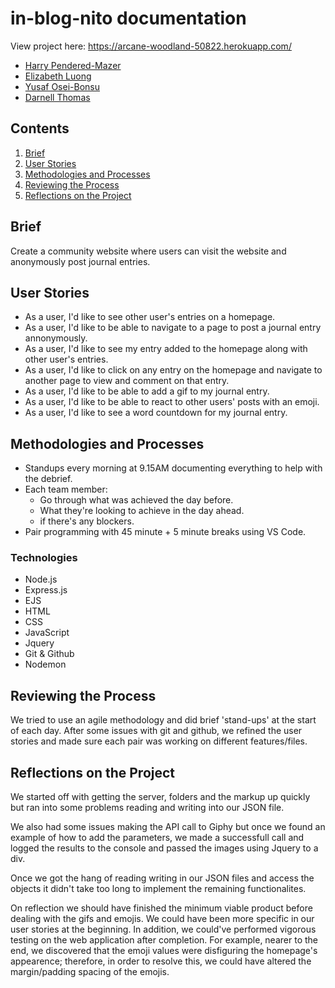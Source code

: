 # in-blog-nito documentation
View project here: https://arcane-woodland-50822.herokuapp.com/

- [Harry Pendered-Mazer](https://github.com/harry-pm)  
- [Elizabeth Luong](https://github.com/elizabethluong/)
- [Yusaf Osei-Bonsu](https://github.com/YusafOsei-Bonsu)
- [Darnell Thomas](https://github.com/Darnell23)

## Contents

1. [Brief](#brief)
2. [User Stories](#user-stories)
3. [Methodologies and Processes](#methodologies-and-processes)
4. [Reviewing the Process](#reviewing-the-process)
5. [Reflections on the Project](#reflections-on-the-project)

## Brief

Create a community website where users can visit the website and anonymously post journal entries.

## User Stories

- As a user, I'd like to see other user's entries on a homepage.
- As a user, I'd like to be able to navigate to a page to post a journal entry annonymously.
- As a user, I'd like to see my entry added to the homepage along with other user's entries.
- As a user, I'd like to click on any entry on the homepage and navigate to another page to view and comment on that entry.
- As a user, I'd like to be able to add a gif to my journal entry.
- As a user, I'd like to be able to react to other users' posts with an emoji.
- As a user, I'd like to see a word countdown for my journal entry.

## Methodologies and Processes

- Standups every morning at 9.15AM documenting everything to help with the debrief.
- Each team member:
  - Go through what was achieved the day before.
  - What they're looking to achieve in the day ahead.
  - if there's any blockers.
- Pair programming with 45 minute + 5 minute breaks using VS Code.

### Technologies

- Node.js
- Express.js
- EJS
- HTML
- CSS
- JavaScript
- Jquery
- Git & Github
- Nodemon

## Reviewing the Process

We tried to use an agile methodology and did brief 'stand-ups' at the start of each day.
After some issues with git and github, we refined the user stories and made sure each pair was working on different features/files.

## Reflections on the Project

We started off with getting the server, folders and the markup up quickly but ran into some problems reading and writing into our JSON file.

We also had some issues making the API call to Giphy but once we found an example of how to add the parameters, we made a successfull call and logged the results to the console and passed the images using Jquery to a div.

Once we got the hang of reading writing in our JSON files and access the objects it didn't take too long to implement the remaining functionalites.

On reflection we should have finished the minimum viable product before dealing with the gifs and emojis.
We could have been more specific in our user stories at the beginning. In addition, we could've performed
vigorous testing on the web application after completion. For example, nearer to the end, we discovered that
the emoji values were disfiguring the homepage's appearence; therefore, in order to resolve this, we could have altered the margin/padding spacing of the emojis.
